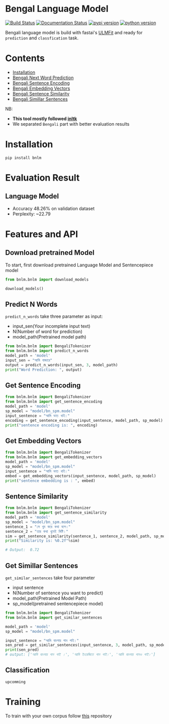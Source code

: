# Bengal Language Model
[![Build Status](https://travis-ci.org/sagorbrur/bnlm.svg?branch=master)](https://travis-ci.org/sagorbrur/bnlm)
[![Documentation Status](https://readthedocs.org/projects/bnlm/badge/?version=latest)](https://bnlm.readthedocs.io/en/latest/?badge=latest)
[![pypi version](https://img.shields.io/pypi/v/bnlm)](https://pypi.org/project/bnlm/)
[![python version](https://img.shields.io/badge/python-3.6%7C3.7-brightgreen)](https://pypi.org/project/bnlm/)


Bengali language model is build with fastai's [ULMFit](https://arxiv.org/abs/1801.06146) and ready for `prediction` and `classfication` task.

# Contents
- [Installation](#installation)
- [Bengali Next Word Prediction](#predict-n-words)
- [Bengali Sentence Encoding](#get-sentence-encoding)
- [Bengali Embedding Vectors](#get-embedding-vectors)
- [Bengali Sentence Similarity](#sentence-similarity)
- [Bengali Simillar Sentences](#get-simillar-sentences)


NB: 
* **This tool mostly followed [inltk](https://github.com/goru001/inltk)**
* We separated `Bengali` part with better evaluation results

# Installation

`pip install bnlm`


# Evaluation Result

## Language Model
* Accuracy 48.26% on validation dataset
* Perplexity: ~22.79


# Features and API

## Download pretrained Model
To start, first download pretrained Language Model and Sentencepiece model

```py
from bnlm.bnlm import download_models

download_models()

```
## Predict N Words
`predict_n_words` take three parameter as input:
- input_sen(Your incomplete input text)
- N(Number of word for prediction)
- model_path(Pretrained model path)

```py
from bnlm.bnlm import BengaliTokenizer
from bnlm.bnlm import predict_n_words
model_path = 'model'
input_sen = "আমি বাজারে"
output = predict_n_words(input_sen, 3, model_path)
print("Word Prediction: ", output)

```

## Get Sentence Encoding
```py
from bnlm.bnlm import BengaliTokenizer
from bnlm.bnlm import get_sentence_encoding
model_path = 'model'
sp_model = "model/bn_spm.model"
input_sentence = "আমি ভাত খাই।"
encoding = get_sentence_encoding(input_sentence, model_path, sp_model)
print("sentence encoding is: ", encoding)

```

## Get Embedding Vectors
```py
from bnlm.bnlm import BengaliTokenizer
from bnlm.bnlm import get_embedding_vectors
model_path = 'model'
sp_model = "model/bn_spm.model"
input_sentence = "আমি ভাত খাই।"
embed = get_embedding_vectors(input_sentence, model_path, sp_model)
print("sentence embedding is : ", embed)


```


## Sentence Similarity
```py
from bnlm.bnlm import BengaliTokenizer
from bnlm.bnlm import get_sentence_similarity
model_path = 'model'
sp_model = "model/bn_spm.model"
sentence_1 = "সে খুব করে কথা বলে।"
sentence_2 = "তার কথা খুবেই মিষ্টি।"
sim = get_sentence_similarity(sentence_1, sentence_2, model_path, sp_model)
print("Similarity is: %0.2f"%sim)

# Output:  0.72

```

## Get Simillar Sentences
`get_similar_sentences` take four parameter
- input sentence
- N(Number of sentence you want to predict)
- model_path(Pretrained Model Path)
- sp_model(pretrained sentencepiece model)

```py
from bnlm.bnlm import BengaliTokenizer
from bnlm.bnlm import get_similar_sentences

model_path = 'model'
sp_model = "model/bn_spm.model"

input_sentence = "আমি বাংলায় গান গাই।"
sen_pred = get_similar_sentences(input_sentence, 3, model_path, sp_model)
print(sen_pred)
# output: ['আমি বাংলায় গান গাই ।', 'আমি ইংরেজিতে গান গাই।', 'আমি বাংলায় গানও গাই।']

```


## Classification
```upcomming```

# Training
To train with your own corpus follow [this](https://github.com/sagorbrur/Bengali-Language-Model) repository
